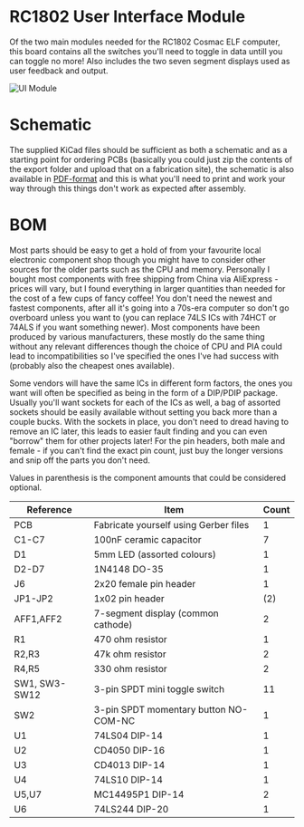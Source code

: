 # RC1802 User Interface Module

Of the two main modules needed for the RC1802 Cosmac ELF computer, this board contains all the switches you'll need to toggle in data untill you can toggle no more! Also includes the two seven segment displays used as user feedback and output.

![UI Module](https://github.com/tebl/RC1802-Cosmac-ELF/raw/master/Gallery/2018-10-01%2019.57.52.jpg)

# Schematic
The supplied KiCad files should be sufficient as both a schematic and as a  starting point for ordering PCBs (basically you could just zip the contents of the export folder and upload that on a fabrication site), the schematic is also available in [PDF-format](https://github.com/tebl/RC1802-Cosmac-ELF/raw/master/RC1802%20UI/export/RC1802%20UI.pdf) and this is what you'll need to print and work your way through this things don't work as expected after assembly.

# BOM
Most parts should be easy to get a hold of from your favourite local electronic component shop though you might have to consider other sources for the older parts such as the CPU and memory. Personally I bought most components with free shipping from China via AliExpress - prices will vary, but I found everything in larger quantities than needed for the cost of a few cups of fancy coffee! You don't need the newest and fastest components, after all it's going into a 70s-era computer so don't go overboard unless you want to (you can replace 74LS ICs with 74HCT or 74ALS if you want something newer). Most components have been produced by various manufacturers, these mostly do the same thing without any relevant differences though the choice of CPU and PIA could lead to incompatibilities so I've specified the ones I've had success with (probably also the cheapest ones available).

Some vendors will have the same ICs in different form factors, the ones you want will often be specified as being in the form of a DIP/PDIP package. Usually you'll want sockets for each of the ICs as well, a bag of assorted sockets should be easily available without setting you back more than a couple bucks. With the sockets in place, you don't need to dread having to remove an IC later, this leads to easier fault finding and you can even "borrow" them for other projects later! For the pin headers, both male and female - if you can't find the exact pin count, just buy the longer versions and snip off the parts you don't need.

Values in parenthesis is the component amounts that could be considered optional.

| Reference    | Item                                  | Count |
| ------------ | ------------------------------------- | ----- |
| PCB          | Fabricate yourself using Gerber files |     1 |
| C1-C7        | 100nF ceramic capacitor               |     7 |
| D1           | 5mm LED (assorted colours)            |     1 |
| D2-D7        | 1N4148 DO-35                          |     1 |
| J6           | 2x20 female pin header                |     1 |
| JP1-JP2      | 1x02 pin header                       |   (2) |
| AFF1,AFF2    | 7-segment display (common cathode)    |     2 |
| R1           | 470 ohm resistor                      |     1 |
| R2,R3        | 47k ohm resistor                      |     2 |
| R4,R5        | 330 ohm resistor                      |     2 |
| SW1, SW3-SW12| 3-pin SPDT mini toggle switch         |    11 |
| SW2          | 3-pin SPDT momentary button NO-COM-NC |     1 |
| U1           | 74LS04 DIP-14                         |     1 |
| U2           | CD4050 DIP-16                         |     1 |
| U3           | CD4013 DIP-14                         |     1 |
| U4           | 74LS10 DIP-14                         |     1 |
| U5,U7        | MC14495P1 DIP-14                      |     2 |
| U6           | 74LS244 DIP-20                        |     1 |